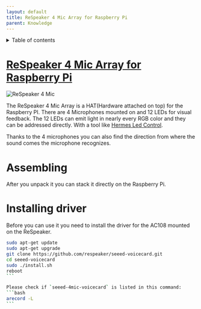 ```yaml
---
layout: default
title: ReSpeaker 4 Mic Array for Raspberry Pi
parent: Knowledge
---
```


<details close markdown="block">
  <summary>
    Table of contents
  </summary>
  {: .text-delta }
1. TOC
{:toc}
</details>


# [ReSpeaker 4 Mic Array for Raspberry Pi](https://wiki.seeedstudio.com/ReSpeaker_4_Mic_Array_for_Raspberry_Pi/)

![ReSpeaker 4 Mic](https://respeaker.io/assets/images/4_mic_array.jpg)

The ReSpeaker 4 Mic Array is a HAT(Hardware attached on top) for the Raspberry PI.
There are 4 Microphones mounted on and 12 LEDs for visual feedback. The 12 LEDs can emit
light in nearly every RGB color and they can be addressed directly. With a tool like
[Hermes Led Control](/pages/knowledge/hlc).

Thanks to the 4 microphones you can also find the direction from where the sound 
comes the microphone recognizes.

# Assembling
After you unpack it you can stack it directly on the Raspberry Pi.

# Installing driver
Before you can use it you need to install the driver for the AC108 mounted on the ReSpeaker.

````bash
sudo apt-get update
sudo apt-get upgrade
git clone https://github.com/respeaker/seeed-voicecard.git
cd seeed-voicecard
sudo ./install.sh  
reboot
```

Please check if `seeed-4mic-voicecard` is listed in this command:
```bash
arecord -L
```